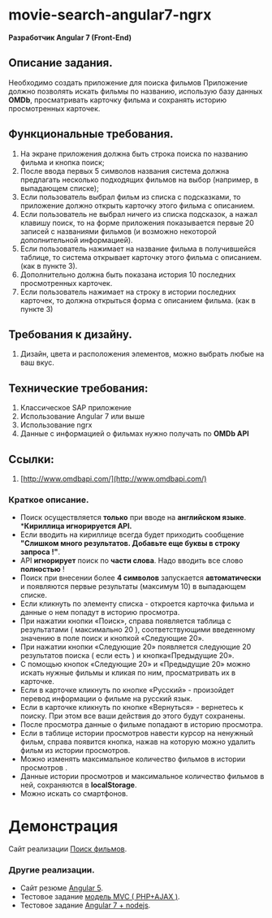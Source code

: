 # movie-search-angular7-ngrx

**Разработчик Angular 7 (Front-End)**

## Описание задания. 
Необходимо создать приложение для поиска фильмов
Приложение должно позволять искать фильмы по названию, использую базу данных **OMDb**, просматривать карточку фильма и сохранять историю просмотренных карточек.

## Функциональные требования. 
1. На экране приложения должна быть строка поиска по названию фильма и кнопка поиск; 
2. После ввода первых 5 символов названия система должна предлагать несколько подходящих фильмов на выбор (например, в выпадающем списке);
3. Если пользователь выбрал фильм из списка с подсказками, то приложение должно открыть карточку этого фильма с описанием.
4. Если пользователь не выбрал ничего из списка подсказок, а нажал клавишу поиск, то на форме приложения показывается первые 20 записей с названиями фильмов (и возможно некоторой дополнительной информацией). 
5. Если пользователь нажимает на название фильма в получившейся таблице, то система открывает карточку этого фильма с описанием. (как в пункте 3).
6. Дополнительно должна быть показана история 10 последних просмотренных карточек.
7. Если пользователь нажимает на строку в истории последних карточек, то должна открыться форма с описанием фильма. (как в пункте 3)

## Требования к дизайну.
1. Дизайн, цвета и расположения элементов, можно выбрать любые на ваш вкус.

## Технические требования:
1. Классическое SAP приложение
2. Использование Angular 7 или выше
3. Использование ngrx
4. Данные с информацией о фильмах нужно получать по **OMDb API**

## Ссылки:
1. [http://www.omdbapi.com/](http://www.omdbapi.com/)

### Краткое описание.
* Поиск осуществляется **только** при вводе на **английском языке**.
***Кириллица игнорируется API.**
* Если вводить на кириллице всегда будет приходить сообщение **"Слишком много результатов. Добавьте еще буквы в строку запроса !"**.
* API **игнорирует** поиск по **части слова**. Надо вводить все слово **полностью** !
* Поиск при внесении более **4 символов** запускается **автоматически** и появляются первые результаты (максимум 10) в выпадающем списке.
* Если кликнуть по элементу списка - откроется карточка фильма и данные о нем попадут в историю просмотра.
* При нажатии кнопки «Поиск», справа появляется таблица с результатами ( максимально 20 ), соответствующими введенному значению в поле поиск и кнопкой «Следующие 20».
* При нажатии кнопки «Следующие 20» появляется следующие 20 результатов поиска ( если есть ) и кнопка«Предыдущие 20».
* С помощью кнопок «Следующие 20» и «Предыдущие 20» можно искать нужные фильмы и кликая по ним, просматривать их в карточке.
* Если в карточке кликнуть по  кнопке «Русский» - произойдет перевод информации о фильме на русский язык.
* Если в карточке кликнуть по  кнопке «Вернуться» - вернетесь к поиску. При этом все ваши действия до этого будут сохранены.
* После просмотра данные о фильме попадают в историю просмотра.
* Если в таблице истории просмотров навести курсор на ненужный фильм, справа появится кнопка, нажав на которую можно удалить фильм из истории просмотров.
* Можно изменять максимальное количество фильмов в истории просмотров .
* Данные истории просмотров и максимальное количество фильмов в ней, сохраняются в **localStorage**.
* Можно искать со смартфонов.

# Демонстрация
Сайт реализации [Поиск фильмов](http://aser-ngrx.zzz.com.ua).

### Другие реализации.

* Сайт резюме [Angular 5](https://aser.zzz.com.ua).
* Тестовое задание [модель MVC ( PHP+AJAX )](https://aser-test.000webhostapp.com ).
* Тестовое задание [Angular 7 + nodejs](https://github.com/aser1959/counter-angular7-nodejs ).

